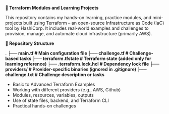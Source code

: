**📘 Terraform Modules and Learning Projects**

This repository contains my hands-on learning, practice modules, and mini-projects built using Terraform – an open-source Infrastructure as Code (IaC) tool by HashiCorp. It includes real-world examples and challenges to provision, manage, and automate cloud infrastructure (primarily AWS).

**📂 Repository Structure**

.
**├── main.tf                  # Main configuration file
├── challenge.tf            # Challenge-based tasks
├── terraform.tfstate       # Terraform state (added only for learning reference)
├── .terraform.lock.hcl     # Dependency lock file
├── providers/              # Provider-specific binaries (ignored in .gitignore)
├── challenge.txt           # Challenge description or tasks**


- Basic to Advanced Terraform Examples
- Working with different providers (e.g., AWS, Github)
- Modules, resources, variables, outputs
- Use of state files, backend, and Terraform CLI
- Practical hands-on challenges

  
